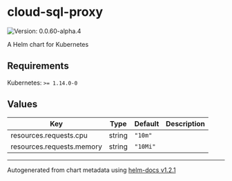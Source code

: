 # cloud-sql-proxy

![Version: 0.0.60-alpha.4](https://img.shields.io/badge/Version-0.0.60--alpha.4-informational?style=flat-square)

A Helm chart for Kubernetes

## Requirements

Kubernetes: `>= 1.14.0-0`

## Values

| Key | Type | Default | Description |
|-----|------|---------|-------------|
| resources.requests.cpu | string | `"10m"` |  |
| resources.requests.memory | string | `"10Mi"` |  |

----------------------------------------------
Autogenerated from chart metadata using [helm-docs v1.2.1](https://github.com/norwoodj/helm-docs/releases/v1.2.1)
